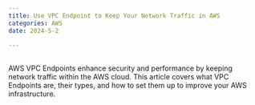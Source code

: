 ```yaml
---
title: Use VPC Endpoint to Keep Your Network Traffic in AWS
categories: AWS
date: 2024-5-2

---
```


## 

AWS VPC Endpoints enhance security and performance by keeping network traffic within the AWS cloud. This article covers what VPC Endpoints are, their types, and how to set them up to improve your AWS infrastructure.
